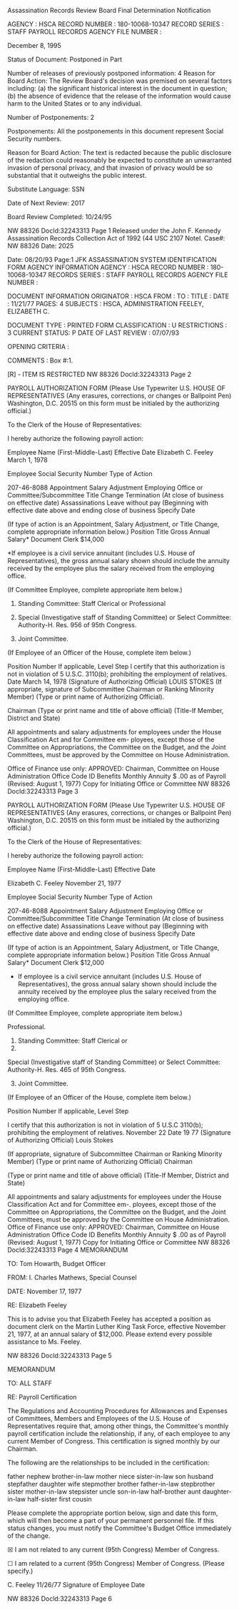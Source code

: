 Assassination Records Review Board
Final Determination Notification

AGENCY : HSCA
RECORD NUMBER : 180-10068-10347
RECORD SERIES : STAFF PAYROLL RECORDS
AGENCY FILE NUMBER :

December 8, 1995

Status of Document: Postponed in Part

Number of releases of previously postponed information: 4
Reason for Board Action: The Review Board's decision was premised on several factors
including: (a) the significant historical interest in the document in question; (b) the
absence of evidence that the release of the information would cause harm to the United
States or to any individual.

Number of Postponements: 2

Postponements: All the postponements in this document represent Social Security numbers.

Reason for Board Action: The text is redacted because the public disclosure of the redaction could
reasonably be expected to constitute an unwarranted invasion of personal privacy, and that invasion of
privacy would be so substantial that it outweighs the public interest.

Substitute Language: SSN

Date of Next Review: 2017

Board Review Completed: 10/24/95

NW 88326
DocId:32243313 Page 1
Released under the John F. Kennedy Assassination Records Collection Act of 1992 (44 USC
2107 Notel. Case#: NW 88326 Date: 2025

Date: 08/20/93
Page:1
JFK ASSASSINATION SYSTEM
IDENTIFICATION FORM
AGENCY INFORMATION
AGENCY : HSCA
RECORD NUMBER : 180-10068-10347
RECORDS SERIES : STAFF PAYROLL RECORDS
AGENCY FILE NUMBER :

DOCUMENT INFORMATION
ORIGINATOR : HSCA
FROM :
TO :
TITLE :
DATE : 11/21/77
PAGES: 4
SUBJECTS :
HSCA, ADMINISTRATION
FEELEY, ELIZABETH C.

DOCUMENT TYPE : PRINTED FORM
CLASSIFICATION : U
RESTRICTIONS : 3
CURRENT STATUS: P
DATE OF LAST REVIEW : 07/07/93

OPENING CRITERIA :

COMMENTS :
Box #:1.

[R] - ITEM IS RESTRICTED
NW 88326
Docld:32243313 Page 2

PAYROLL AUTHORIZATION FORM
(Please Use Typewriter U.S. HOUSE OF REPRESENTATIVES (Any erasures, corrections, or changes
or Ballpoint Pen) Washington, D.C. 20515 on this form must be initialed by the
authorizing official.)

To the Clerk of the House of Representatives:

I hereby authorize the following payroll action:

Employee Name (First-Middle-Last) Effective Date
Elizabeth C. Feeley March 1, 1978

Employee Social Security Number Type of Action

207-46-8088 Appointment
Salary Adjustment
Employing Office or Committee/Subcommittee Title Change
Termination (At close of business on effective date)
Assassinations
Leave without pay (Beginning with effective date above and ending
close of business Specify Date

(If type of action is an Appointment, Salary Adjustment, or Title Change, complete appropriate information below.)
Position Title Gross Annual Salary*
Document Clerk $14,000

*If employee is a civil service annuitant (includes U.S. House of Representatives), the gross annual salary shown should include the annuity received by the employee
plus the salary received from the employing office.

(If Committee Employee, complete appropriate item below.)

1. Standing Committee: Staff Clerical or Professional

2. Special (Investigative staff of Standing Committee) or Select Committee: Authority-H. Res. 956 of 95th Congress.

3. Joint Committee.

(If Employee of an Officer of the House, complete item below.)

Position Number If applicable, Level Step
I certify that this authorization is not in violation of 5 U.S.C. 3110(b); prohibiting the employment of
relatives.
Date March 14, 1978 (Signature of Authorizing Official)
LOUIS STOKES
(If appropriate, signature of Subcommittee Chairman or Ranking Minority Member) (Type or print name of Authorizing Official).

Chairman
(Type or print name and title of above official) (Title-If Member, District and State)

All appointments and salary adjustments for employees under the House Classification Act and for Committee em-
ployees, except those of the Committee on Appropriations, the Committee on the Budget, and the Joint Committees, must
be approved by the Committee on House Administration.

Office of Finance use only: APPROVED:
Chairman, Committee on House Administration
Office Code ID
Benefits
Monthly Annuity $ .00 as of Payroll (Revised: August 1, 1977)
Copy for Initiating Office or Committee
NW 88326
Docld:32243313 Page 3

PAYROLL AUTHORIZATION FORM
(Please Use Typewriter U.S. HOUSE OF REPRESENTATIVES (Any erasures, corrections, or changes
or Ballpoint Pen) Washington, D.C. 20515 on this form must be initialed by the
authorizing official.)

To the Clerk of the House of Representatives:

I hereby authorize the following payroll action:

Employee Name (First-Middle-Last) Effective Date

Elizabeth C. Feeley November 21, 1977

Employee Social Security Number Type of Action

207-46-8088 Appointment
Salary Adjustment
Employing Office or Committee/Subcommittee Title Change
Termination (At close of business on effective date)
Assassinations
Leave without pay (Beginning with effective date above and ending
close of business Specify Date

(If type of action is an Appointment, Salary Adjustment, or Title Change, complete appropriate information below.)
Position Title Gross Annual Salary*
Document Clerk $12,000

* If employee is a civil service annuitant (includes U.S. House of Representatives), the gross annual salary shown should include the annuity received by the employee
plus the salary received from the employing office.

(If Committee Employee, complete appropriate item below.)

Professional.
1. Standing Committee: Staff Clerical or
2.
Special (Investigative staff of Standing Committee) or Select Committee: Authority-H. Res. 465 of 95th Congress.

3. Joint Committee.

(If Employee of an Officer of the House, complete item below.)

Position Number If applicable, Level Step

I certify that this authorization is not in violation of 5 U.S.C 3110(b); prohibiting the employment of
relatives.
November 22
Date 19 77 (Signature of Authorizing Official)
Louis Stokes

(If appropriate, signature of Subcommittee Chairman or Ranking Minority Member) (Type or print name of Authorizing Official)
Chairman

(Type or print name and title of above official) (Title-If Member, District and State)

All appointments and salary adjustments for employees under the House Classification Act and for Committee em-.
ployees, except those of the Committee on Appropriations, the Committee on the Budget, and the Joint Committees, must
be approved by the Committee on House Administration.
Office of Finance use only:
APPROVED:
Chairman, Committee on House Administration
Office Code ID
Benefits
Monthly Annuity $ .00 as of Payroll (Revised: August 1, 1977)
Copy for Initiating Office or Committee
NW 88326
Docld:32243313 Page 4
MEMORANDUM

TO: Tom Howarth, Budget Officer

FROM: I. Charles Mathews, Special Counsel

DATE: November 17, 1977

RE: Elizabeth Feeley

This is to advise you that Elizabeth Feeley has
accepted a position as document clerk on the Martin Luther
King Task Force, effective November 21, 1977, at an annual
salary of $12,000.
Please extend every possible assistance to Ms.
Feeley.

NW 88326
Docld:32243313 Page 5

MEMORANDUM

TO: ALL STAFF

RE: Payroll Certification

The Regulations and Accounting Procedures for Allowances and
Expenses of Committees, Members and Employees of the U.S. House of
Representatives require that, among other things, the Committee's
monthly payroll certification include the relationship, if any, of
each employee to any current Member of Congress. This certification
is signed monthly by our Chairman.

The following are the relationships to be included in the
certification:

father nephew brother-in-law
mother niece sister-in-law
son husband stepfather
daughter wife stepmother
brother father-in-law stepbrother
sister mother-in-law stepsister
uncle son-in-law half-brother
aunt daughter-in-law half-sister
first cousin

Please complete the appropriate portion below, sign and date
this form, which will then become a part of your permanent personnel
file. If this status changes, you must notify the Committee's Budget
Office immediately of the change.

☒ I am not related to any current (95th Congress) Member of Congress.

☐ I am related to a current (95th Congress) Member of Congress.
(Please specify.)

C. Feeley 11/26/77
Signature of Employee Date

NW 88326
Docld:32243313 Page 6
